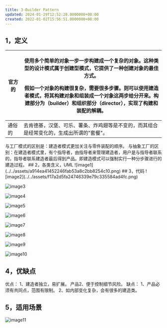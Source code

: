 ```yaml
---
title: 3-Builder Pattern
updated: 2024-01-29T12:52:28.0000000+08:00
created: 2022-01-02T15:56:51.0000000+08:00
---
```


## 1，定义
<table>
<colgroup>
<col style="width: 10%" />
<col style="width: 89%" />
</colgroup>
<thead>
<tr class="header">
<th>官方的</th>
<th><p>使用多个简单的对象一步一步构建成一个复杂的对象。这种类型的设计模式属于创建型模式，它提供了一种创建对象的最佳方式。</p>
<p></p>
<p>假如一个对象的构建很复杂，需要很多步骤。则可以使用建造者模式，将其构建对象和组装成一个对象这两步给分开来。构建部分为（builder）和组织部分（director），实现了构建和装配的解耦。</p></th>
</tr>
</thead>
<tbody>
<tr class="odd">
<td>通俗的</td>
<td>去肯德基，汉堡、可乐、薯条、炸鸡翅等是不变的，而其组合是经常变化的，生成出所谓的"套餐"。</td>
</tr>
</tbody>
</table>
与工厂模式的区别是：建造者模式更加关注与零件装配的顺序。
与抽象工厂的区别：在建造者模式里，有个指导者，由指导者来管理建造者，用户是与指导者联系的，指导者联系建造者最后得到产品。即建造模式可以强制实行一种分步骤进行的建造过程。
## 2，各类含义，UML
![image1](../../assets/a914ea41452246fab53a8c2bb8254c10.png)
## 3，代码
![image2](../../assets/f17a2d5fa24746339e79c335584ad4fc.png)

![image3](../../assets/9cd8b911a51b4f4499c2837ab6255010.png)

![image4](../../assets/2944b549d56b4c488dafa7fdc06455cb.png)

![image5](../../assets/ba1161628e0040f397a4e3b2526fe552.png)

![image6](../../assets/f2fb117529a74054b20af38456a22b60.png)

![image7](../../assets/04ea815ad5b44f5c8779076c1e781871.png)

![image8](../../assets/ea0105047f4a498fa52ff79548446365.png)

![image9](../../assets/64b1809b58394b05b12293fee2e9e22a.png)

![image10](../../assets/f3ee8bfc1ff54586a29551566af4cd58.png)
## 4，优缺点
优点： 1、建造者独立，易扩展。 产品2、便于控制细节风险。
缺点： 1、产品必须有共同点，范围有限制。 2、如内部变化复杂，会有很多的建造类。

## 5，适用场景
![image11](../../assets/dfac331fa35e4f3c8fc0b4f6b58f527f.png)

